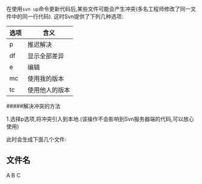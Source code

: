 在使用```svn up```命令更新代码后,某些文件可能会产生冲突(多名工程师修改了同一文件中的同一行代码).
这时Svn提供了下列几种选项:

选项|含义
----|----
 p  |推迟解决
df  |显示全部差异
 e  |编辑
mc  |使用我的版本
tc  |使用他人的版本

#####解决冲突的方法

1.选择p选项,将冲突引入到本地.(该操作不会影响到Svn服务器端的代码,可以放心使用)

此时会生成下面几个文件:

文件名
------
A
B
C

